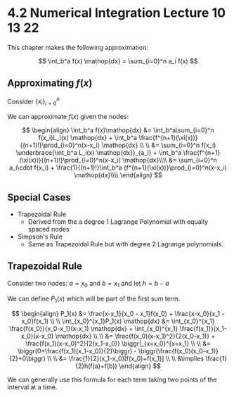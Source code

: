 # 4.2 Numerical Integration Lecture 10 13 22
This chapter makes the following approximation:

$$
\int_b^a f(x) \mathop{dx} = \sum_{i=0}^n a_i f(x)
$$

## Approximating $f(x)$

Consider $\{x_i\}_{i=0}^n$

We can approximate $f(x)$ given the nodes:

$$
\begin{align}
\int_b^a f(x)\mathop{dx} &= \int_b^a\sum_{i=0}^n f(x_i)L_i(x) \mathop{dx} + \int_b^a \frac{f^{n+1}(\xi(x))}{(n+1)!}\prod_{i=0}^n(x-x_i) \mathop{dx} \\ \\
&= \sum_{i=0}^n f(x_i) \underbrace{\int_b^a L_i(x) \mathop{dx}}_{a_i} + \int_b^a \frac{f^{n+1}(\xi(x))}{(n+1)!}\prod_{i=0}^n(x-x_i) \mathop{dx}\\\\ 
&= \sum_{i=0}^n a_i\cdot f(x_i) + \frac{1}{(n+1)!}\int_b^a {f^{n+1}(\xi(x))}\prod_{i=0}^n(x-x_i) \mathop{dx}\\\\ 
\end{align}
$$

## Special Cases
- Trapezoidal Rule
	- Derived from the a degree 1 Lagrange Polynomial with equally spaced nodes
- Simpson's Rule
	- Same as Trapezoidal Rule but with degree 2 Lagrange polynomials. 

## Trapezoidal Rule
Consider two nodes: $a=x_0$ and $b=x_1$ and let $h=b-a$

We can define $P_1(x)$ which will be part of the first sum term. 

$$
\begin{align}
P_1(x) &= \frac{x-x_1}{x_0 - x_1}f(x_0) + \frac{x-x_0}{x_1 - x_0}f(x_1) \\ \\
\int_{x_0}^{x_1}P_1(x) \mathop{dx} &= \int_{x_0}^{x_1} \frac{f(x_0)}{x_0-x_1}(x-x_1) \mathop{dx} + \int_{x_0}^{x_1} \frac{f(x_1)}{x_1-x_0}(x-x_0) \mathop{dx} \\ \\
&= \frac{f(x_0)(x-x_1)^2}{2(x_0-x_1)} + \frac{f(x_1)(x-x_0)^2}{2(x_1-x_0)} \biggr|_{x=x_0}^{x=x_1} \\ \\
&= \biggr(0+\frac{f(x_1)(x_1-x_0)}{2}\biggr) - \biggr(\frac{f(x_0)(x_0-x_1)}{2}+0\biggr) \\ \\
&= \frac{1}{2}(x_1-x_0)[f(x_0)+f(x_1)] \\ \\
&\implies \frac{1}{2}h(f(a)+f(b))
\end{align}
$$

We can generally use this formula for each term taking two points of the interval at a time. 